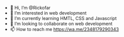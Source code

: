 - 👋 Hi, I’m @Rickofar
- 👀 I’m interested in web development
- 🌱 I’m currently learning HMTL, CSS and Javascript
- 💞️ I’m looking to collaborate on web development
- 📫 How to reach me https://wa.me/2348179290343

<!---
Rickofar/Rickofar is a ✨ special ✨ repository because its `README.md` (this file) appears on your GitHub profile.
You can click the Preview link to take a look at your changes.
--->
